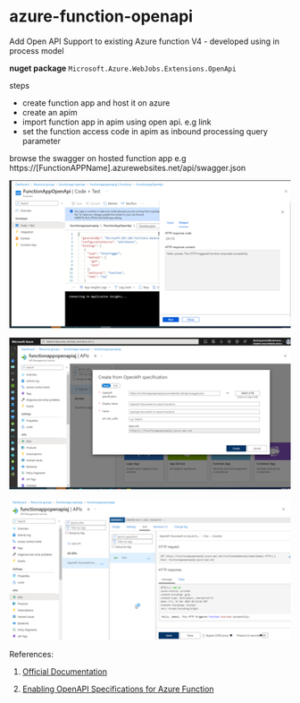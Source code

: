 # azure-function-openapi
Add Open API Support to existing Azure function V4 - developed using in process model

**nuget package** `Microsoft.Azure.WebJobs.Extensions.OpenApi `

steps
- create function app and host it on azure
- create an apim
- import function app in apim using open api. e.g link 
- set the function access code in apim as inbound processing query parameter

browse the swagger on hosted function app e.g
https://[FunctionAPPName].azurewebsites.net/api/swagger.json

![](docs/2023-03-31%2010_39_46-.png)

![](docs/2023-03-31%2010_42_39-.png)

![](docs/2023-03-31%2010_55_39-functionappopenapiaj%20-%20Microsoft%20Azure.png)

References:

1. [Official Documentation](https://github.com/Azure/azure-functions-openapi-extension/blob/main/docs/enable-open-api-endpoints-in-proc.md)

1. [Enabling OpenAPI Specifications for Azure Function](https://blogs.perficient.com/2022/05/09/enabling-openapi-specifications-for-azure-function/#:~:text=In%20November%202021%2C%20Azure%20Functions%20provided%20support%20to,possible%20by%20the%20usage%20of%20NuGet%20Package%20Microsoft.Azure.WebJobs.Extensions.OpenApi.)